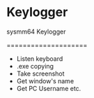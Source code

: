 Keylogger
=========

sysmm64 Keylogger 

====================
- Listen keyboard
- .exe copying
- Take screenshot
- Get window's name 
- Get PC Username etc.
